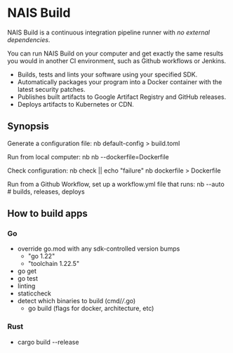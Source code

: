 # NAIS Build

NAIS Build is a continuous integration pipeline runner with _no external dependencies_.

You can run NAIS Build on your computer and get exactly the same results you would in another CI environment,
such as Github workflows or Jenkins.

* Builds, tests and lints your software using your specified SDK.
* Automatically packages your program into a Docker container with the latest security patches.
* Publishes built artifacts to Google Artifact Registry and GitHub releases.
* Deploys artifacts to Kubernetes or CDN.

## Synopsis

Generate a configuration file:
    nb default-config > build.toml

Run from local computer:
    nb
    nb --dockerfile=Dockerfile

Check configuration:
    nb check || echo "failure"
    nb dockerfile > Dockerfile

Run from a Github Workflow, set up a workflow.yml file that runs:
    nb --auto   # builds, releases, deploys

## How to build apps

### Go
* override go.mod with any sdk-controlled version bumps
  * "go 1.22"
  * "toolchain 1.22.5"
* go get
* go test
* linting
* staticcheck
* detect which binaries to build (cmd/*/*.go)
    * go build (flags for docker, architecture, etc)

### Rust
* cargo build --release